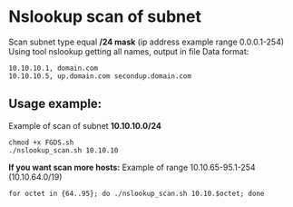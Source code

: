 # Nslookup scan of subnet
Scan subnet type equal **/24 mask** (ip address example range 0.0.0.1-254)
Using tool nslookup getting all names, output in file
Data format:
```
10.10.10.1, domain.com
10.10.10.5, up.domain.com secondup.domain.com
```

Usage example:
--------------
Example of scan of subnet **10.10.10.0/24**
```
chmod +x FGDS.sh
./nslookup_scan.sh 10.10.10
```

**If you want scan more hosts:**
Example of range 10.10.65-95.1-254 (10.10.64.0/19)
```
for octet in {64..95}; do ./nslookup_scan.sh 10.10.$octet; done
```
